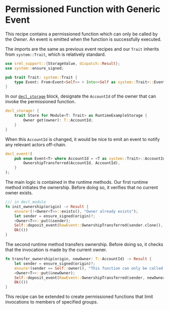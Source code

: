 # Permissioned Function with Generic Event

This recipe contains a permissioned function which can only be called by the *Owner*. An event is emitted when the function is successfully executed.

The imports are the same as previous event recipes and our `Trait` inherits from `system::Trait`, which is relatively standard.
```rust
use srml_support::{StorageValue, dispatch::Result};
use system::ensure_signed;

pub trait Trait: system::Trait {
    type Event: From<Event<Self>> + Into<<Self as system::Trait>::Event>;
}
```

In our [`decl_storage`](https://crates.parity.io/srml_support_procedural/macro.decl_storage.html) block, designate the `AccountId` of the owner that can invoke the permissioned function.

```rust
decl_storage! {
	trait Store for Module<T: Trait> as RuntimeExampleStorage {
		Owner get(owner): T::AccountId;
    }
}
```

When this `AccountId` is changed, it would be nice to emit an event to notify any relevant actors off-chain.

```rust
decl_event!(
	pub enum Event<T> where AccountId = <T as system::Trait>::AccountId {
		OwnershipTransferred(AccountId, AccountId),
	}
);
```

The main logic is contained in the runtime methods. Our first runtime method initiates the ownership. Before doing so, it verifies that no current owner exists.

```rust
/// in decl_module
fn init_ownership(origin) -> Result {
    ensure!(!<Owner<T>>::exists(), "Owner already exists");
    let sender = ensure_signed(origin)?;
    <Owner<T>>::put(&sender);
    Self::deposit_event(RawEvent::OwnershipTransferred(sender.clone(), sender));
    Ok(())
}
```


The second runtime method transfers ownership. Before doing so, it checks that the invocation is made by the current owner.
```rust
fn transfer_ownership(origin, newOwner: T::AccountId) -> Result {
    let sender = ensure_signed(origin)?;
    ensure!(sender == Self::owner(), "This function can only be called by the owner");
    <Owner<T>>::put(&newOwner);
    Self::deposit_event(RawEvent::OwnershipTransferred(sender, newOwner));
    Ok(())
}
```

This recipe can be extended to create permissioned functions that limit invocations to members of specified groups.
<!-- TODO: add link to the DAO tutorial for this... -->